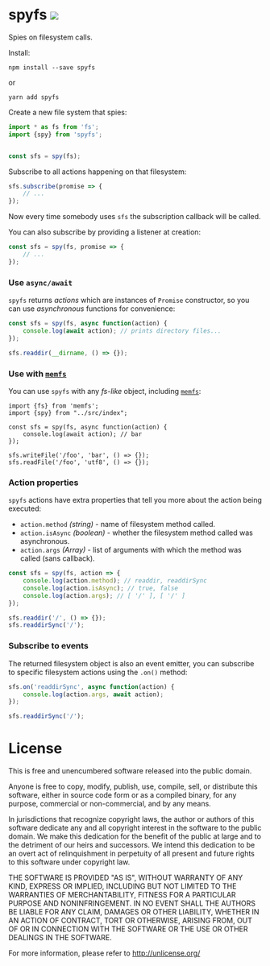 # spyfs [![][npm-img]][npm-url]

Spies on filesystem calls.

Install:

    npm install --save spyfs

or

    yarn add spyfs

Create a new file system that spies:

```js
import * as fs from 'fs';
import {spy} from 'spyfs';


const sfs = spy(fs);
```

Subscribe to all actions happening on that filesystem:

```js
sfs.subscribe(promise => {
    // ...
});
```

Now every time somebody uses `sfs` the subscription callback will be called.

You can also subscribe by providing a listener at creation:

```js
const sfs = spy(fs, promise => {
    // ...
});
```

### Use `async/await`

`spyfs` returns *actions* which are instances of `Promise` constructor,
so you can use *asynchronous* functions for convenience:

```js
const sfs = spy(fs, async function(action) {
    console.log(await action); // prints directory files...
});

sfs.readdir(__dirname, () => {});
```

### Use with [`memfs`][memfs]

You can use `spyfs` with any *fs-like* object, including [`memfs`][memfs]:

```
import {fs} from 'memfs';
import {spy} from "../src/index";

const sfs = spy(fs, async function(action) {
    console.log(await action); // bar
});

sfs.writeFile('/foo', 'bar', () => {});
sfs.readFile('/foo', 'utf8', () => {});
```

### Action properties

`spyfs` actions have extra properties that tell you more about the action
being executed:

  - `action.method` *(string)* - name of filesystem method called.
  - `action.isAsync` *(boolean)* - whether the filesystem method called was asynchronous.
  - `action.args` *(Array)* - list of arguments with which the method was called (sans callback).

```js
const sfs = spy(fs, action => {
    console.log(action.method); // readdir, readdirSync
    console.log(action.isAsync); // true, false
    console.log(action.args); // [ '/' ], [ '/' ]
});

sfs.readdir('/', () => {});
sfs.readdirSync('/');
```

### Subscribe to events

The returned filesystem object is also an event emitter, you can subscribe
to specific filesystem actions using the `.on()` method:

```js
sfs.on('readdirSync', async function(action) {
    console.log(action.args, await action);
});

sfs.readdirSync('/');
```


[npm-url]: https://www.npmjs.com/package/spyfs
[npm-img]: https://img.shields.io/npm/v/spyfs.svg
[memfs]: https://github.com/streamich/memfs
[unionfs]: https://github.com/streamich/unionfs
[linkfs]: https://github.com/streamich/linkfs
[spyfs]: https://github.com/streamich/spyfs
[fs-monkey]: https://github.com/streamich/fs-monkey





# License

This is free and unencumbered software released into the public domain.

Anyone is free to copy, modify, publish, use, compile, sell, or
distribute this software, either in source code form or as a compiled
binary, for any purpose, commercial or non-commercial, and by any
means.

In jurisdictions that recognize copyright laws, the author or authors
of this software dedicate any and all copyright interest in the
software to the public domain. We make this dedication for the benefit
of the public at large and to the detriment of our heirs and
successors. We intend this dedication to be an overt act of
relinquishment in perpetuity of all present and future rights to this
software under copyright law.

THE SOFTWARE IS PROVIDED "AS IS", WITHOUT WARRANTY OF ANY KIND,
EXPRESS OR IMPLIED, INCLUDING BUT NOT LIMITED TO THE WARRANTIES OF
MERCHANTABILITY, FITNESS FOR A PARTICULAR PURPOSE AND NONINFRINGEMENT.
IN NO EVENT SHALL THE AUTHORS BE LIABLE FOR ANY CLAIM, DAMAGES OR
OTHER LIABILITY, WHETHER IN AN ACTION OF CONTRACT, TORT OR OTHERWISE,
ARISING FROM, OUT OF OR IN CONNECTION WITH THE SOFTWARE OR THE USE OR
OTHER DEALINGS IN THE SOFTWARE.

For more information, please refer to <http://unlicense.org/>
